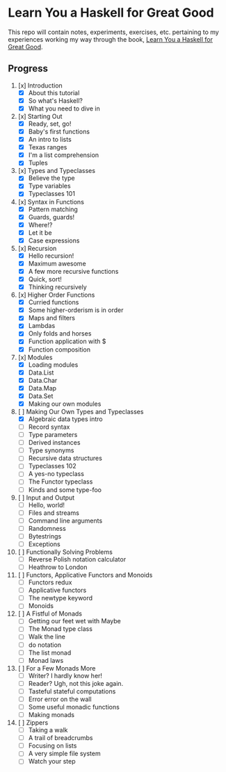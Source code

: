# Learn You a Haskell for Great Good

This repo will contain notes, experiments, exercises, etc. pertaining to my experiences working my way through the book, [Learn You a Haskell for Great Good](http://learnyouahaskell.com).

## Progress

1.  [x] Introduction
    -   [x] About this tutorial
    -   [x] So what's Haskell?
    -   [x] What you need to dive in
2.  [x] Starting Out
    -   [x] Ready, set, go!
    -   [x] Baby's first functions
    -   [x] An intro to lists
    -   [x] Texas ranges
    -   [x] I'm a list comprehension
    -   [x] Tuples
3.  [x] Types and Typeclasses
    -   [x] Believe the type
    -   [x] Type variables
    -   [x] Typeclasses 101
4.  [x] Syntax in Functions
    -   [x] Pattern matching
    -   [x] Guards, guards!
    -   [x] Where!?
    -   [x] Let it be
    -   [x] Case expressions
5.  [x] Recursion
    -   [x] Hello recursion!
    -   [x] Maximum awesome
    -   [x] A few more recursive functions
    -   [x] Quick, sort!
    -   [x] Thinking recursively
6.  [x] Higher Order Functions
    -   [x] Curried functions
    -   [x] Some higher-orderism is in order
    -   [x] Maps and filters
    -   [x] Lambdas
    -   [x] Only folds and horses
    -   [x] Function application with $
    -   [x] Function composition
7.  [x] Modules
    -   [x] Loading modules
    -   [x] Data.List
    -   [x] Data.Char
    -   [x] Data.Map
    -   [x] Data.Set
    -   [x] Making our own modules
8.  [ ] Making Our Own Types and Typeclasses
    -   [x] Algebraic data types intro
    -   [ ] Record syntax
    -   [ ] Type parameters
    -   [ ] Derived instances
    -   [ ] Type synonyms
    -   [ ] Recursive data structures
    -   [ ] Typeclasses 102
    -   [ ] A yes-no typeclass
    -   [ ] The Functor typeclass
    -   [ ] Kinds and some type-foo
9.  [ ] Input and Output
    -   [ ] Hello, world!
    -   [ ] Files and streams
    -   [ ] Command line arguments
    -   [ ] Randomness
    -   [ ] Bytestrings
    -   [ ] Exceptions
10. [ ] Functionally Solving Problems
    -   [ ] Reverse Polish notation calculator
    -   [ ] Heathrow to London
11. [ ] Functors, Applicative Functors and Monoids
    -   [ ] Functors redux
    -   [ ] Applicative functors
    -   [ ] The newtype keyword
    -   [ ] Monoids
12. [ ] A Fistful of Monads
    -   [ ] Getting our feet wet with Maybe
    -   [ ] The Monad type class
    -   [ ] Walk the line
    -   [ ] do notation
    -   [ ] The list monad
    -   [ ] Monad laws
13. [ ] For a Few Monads More
    -   [ ] Writer? I hardly know her!
    -   [ ] Reader? Ugh, not this joke again.
    -   [ ] Tasteful stateful computations
    -   [ ] Error error on the wall
    -   [ ] Some useful monadic functions
    -   [ ] Making monads
14. [ ] Zippers
    -   [ ] Taking a walk
    -   [ ] A trail of breadcrumbs
    -   [ ] Focusing on lists
    -   [ ] A very simple file system
    -   [ ] Watch your step
